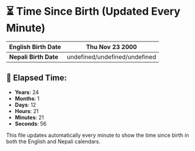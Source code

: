 # ⏳ Time Since Birth (Updated Every Minute)

| **English Birth Date** | Thu Nov 23 2000 |
|------------------------|-------------------------------------|
| **Nepali Birth Date**  | undefined/undefined/undefined                  |

## 📅 Elapsed Time:

- **Years**: 24
- **Months**: 1
- **Days**: 12
- **Hours**: 21
- **Minutes**: 21
- **Seconds**: 56

This file updates automatically every minute to show the time since birth in both the English and Nepali calendars.